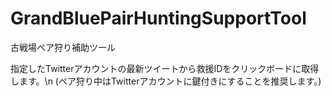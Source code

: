 # GrandBluePairHuntingSupportTool

古戦場ペア狩り補助ツール

指定したTwitterアカウントの最新ツイートから救援IDをクリックボードに取得します。\n
(ペア狩り中はTwitterアカウントに鍵付きにすることを推奨します。)
